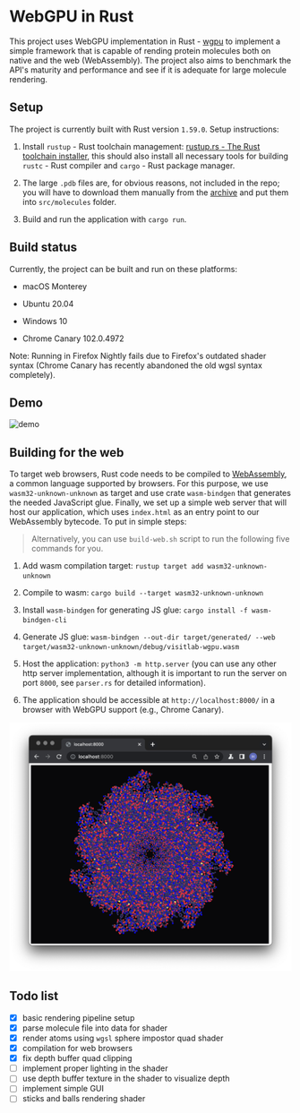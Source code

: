 # WebGPU in Rust

This project uses WebGPU implementation in Rust - [wgpu](https://github.com/gfx-rs/wgpu) to implement a simple framework that is capable of rending protein molecules both on native and the web (WebAssembly). The project also aims to benchmark the API's maturity and performance and see if it is adequate for large molecule rendering.

## Setup

The project is currently built with Rust version `1.59.0`.
Setup instructions:

1. Install `rustup` - Rust toolchain management: [rustup.rs - The Rust toolchain installer](https://rustup.rs/#), this should also install all necessary tools for building `rustc` - Rust compiler and `cargo` - Rust package manager.

2. The large `.pdb` files are, for obvious reasons, not included in the repo; you will have to download them manually from the [archive](https://www.rcsb.org/structure/1AON) and put them into `src/molecules` folder.

3. Build and run the application with `cargo run`.

## Build status

Currently, the project can be built and run on these platforms:

- macOS Monterey

- Ubuntu 20.04

- Windows 10

- Chrome Canary 102.0.4972

Note:
Running in Firefox Nightly fails due to Firefox's outdated shader syntax (Chrome Canary has recently abandoned the old wgsl syntax completely).

## Demo

![demo](media/demo.gif)

## Building for the web

To target web browsers, Rust code needs to be compiled to [WebAssembly](https://webassembly.org/), a common language supported by browsers. For this purpose, we use `wasm32-unknown-unknown` as target and use crate `wasm-bindgen` that generates the needed JavaScript glue. Finally, we set up a simple web server that will host our application, which uses `index.html` as an entry point to our WebAssembly bytecode. To put in simple steps:

> Alternatively, you can use `build-web.sh` script to run the following five commands for you.

1. Add wasm compilation target: `rustup target add wasm32-unknown-unknown`

2. Compile to wasm: `cargo build --target wasm32-unknown-unknown`

3. Install `wasm-bindgen` for generating JS glue: `cargo install -f wasm-bindgen-cli`

4. Generate JS glue: `wasm-bindgen --out-dir target/generated/ --web target/wasm32-unknown-unknown/debug/visitlab-wgpu.wasm`

5. Host the application: `python3 -m http.server` (you can use any other http server implementation, although it is important to run the server on port `8000`, see `parser.rs` for detailed information).

6. The application should be accessible at `http://localhost:8000/` in a browser with WebGPU support (e.g., Chrome Canary).

![Chrome Canary](media/chrome-canary.png)

## Todo list

- [x] basic rendering pipeline setup
- [x] parse molecule file into data for shader
- [x] render atoms using `wgsl` sphere impostor quad shader
- [x] compilation for web browsers
- [x] fix depth buffer quad clipping
- [ ] implement proper lighting in the shader
- [ ] use depth buffer texture in the shader to visualize depth
- [ ] implement simple GUI
- [ ] sticks and balls rendering shader
